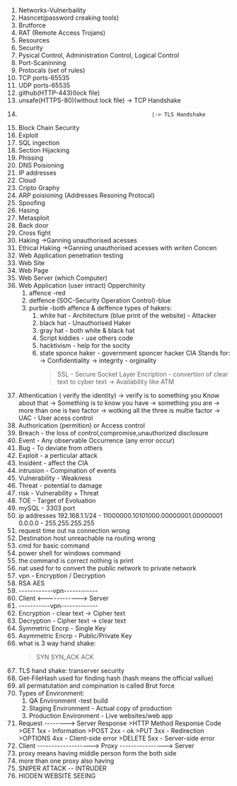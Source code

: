1) Networks-Vulnerbaility
2) Hasncet(password creaking tools)
3) Brutforce
4) RAT (Remote Access Trojans)
5) Resources
6) Security
7) Pysical Control, Administration Control, Logical Control
8) Port-Scaninning
9) Protocals (set of rules)
10) TCP ports-65535
11) UDP ports-65535
12) github(HTTP-443)(lock file)
13) unsafe(HTTPS-80)(without lock file) -> TCP Handshake
14)                                               |-> TLS Handshake
15) Block Chain Security
16) Exploit
17) SQL ingection
18) Section Hijacking
19) Phissing
20) DNS Poisioning
21) IP addresses
22) Cloud
23) Cripto Graphy
24) ARP poisioning (Addresses Resoning Protocal)
25) Spoofing
26) Hasing
27) Metasploit
28) Back door
29) Cross fight
30) Haking
     ->Ganning unauthorised acesses
31) Ethical Haking
    ->Ganning unauthorised acesses with writen Concen
32) Web Application penetration testing
33) Web Site
34) Web Page
35) Web Server (which Computer)
36) Web Application (user intract)
    Opperchinity
    1) affence -red
    2) deffence (SOC-Security Operation Control)-blue
    3) purble -both affence & deffence
       types of hakers:
       1) white hat - Architecture (blue print of the website) - Attacker
       2) black hat - Unauthorised Haker
       3) gray hat - both white & black hat
       4) Script kiddies - use others code
       5) hacktivism - help for the socity
       6) state sponce haker - government sponcer hacker
          CIA Stands for:
          -> Confidentiality
          -> integrity - orginality
             > SSL - Secure Socket Layer
             > Encription - convertion of clear text to cyber text
          -> Availability
             > like ATM
37) Athentication ( verify the identity)
    -> verify is to something you Know about that
    -> Something is to know you have
    -> something you are
    -> more than one is two factor
    -> wotking all the three is multie factor
    -> UAC - User acess control
38) Authorication (permition) or Access control
39) Breach - the loss of control,compromise,unauthorized disclosure
40) Event - Any observable Occurrence (any error occur)
41) Bug - To deviate from others
42) Exploit - a perticular attack
43) Insident - affect the CIA
44) intrusion - Compination of events
45) Vulnerability - Weakness
46) Threat - potential to damage
47) risk - Vulnerability + Threat
48) TOE - Target of Evoluation
49) mySQL - 3303 port
50) ip addresses 192.168.1.1/24 - 11000000.10101000.00000001.00000001
    0.0.0.0 - 255.255.255.255
51) request time out na connection wrong
52) Destination host unreachable na routing wrong
53) cmd for basic command
54) power shell for windows command
55) the command is correct nothing is print
56) nat used for to convert the public network to private network
57) vpn - Encryption / Decryption
58) RSA AES
59) ------------vpn------------
60) Client <------------> Server
61) -----------vpn-------------
62) Encryption - clear text -> Cipher text
63) Decryption - Cipher text -> clear text
64) Symmetric Encrp - Single Key
65) Asymmetric Encrp - Public/Private Key
66) what is 3 way hand shake:
    >SYN
    >SYN_ACK
    >ACK
67) TLS hand shake: transerver security
68)  Get-FileHash used for finding hash (hash means the official vallue)
69)  all permatutation and compination is called Brut force
70)  Types of Environment:
      1) QA Environment  -test build
      2) Staging Environment - Actual copy of production
      3) Production Environment - Live websites/web app
71)  Request --------> Server Response
    >HTTP Method        Response Code
    >GET                    1xx - Information
    >POST                   2xx - ok
    >PUT                    3xx - Redirection
    >OPTIONS                4xx - Client-side error
    >DELETE                 5xx - Server-side error
72) Client -------------------> Proxy ----------------> Server
73) proxy means having middle person form the both side
74) more than one proxy also having
75) SNIPER ATTACK -- INTRUDER
76) HIODEN WEBSITE SEEING
